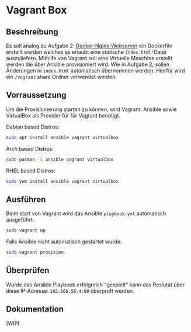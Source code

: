 # Vagrant Box

## Beschreibung
Es soll analog zu Aufgabe 2: [Docker-Nginx-Webserver](https://github.com/ckiri/dev-ops/tree/main/docker-nginx-webserver) ein Dockerfile erstellt werden welches es
erlaubt eine statische `index.html`-Datei auszuliefern. Mithilfe von Vagrant soll eine Virtuelle
Maschine erstellt werden die über Ansible provisioniert wird. Wie in Aufgabe 2, sollen Änderungen
in `index.html` automatisch übernommen werden. Hierfür wird ein `/vagrant` share Ordner verwendet
werden.

## Vorraussetzung
Um die Provisiunierung starten zu können, wird Vagrant, Ansible sowie VirtualBox als Provider für
für Vagrant benötigt.

Debian based Distros:
```bash
sudo apt install ansible vagrant virtualbox
```

Arch based Distros:
```bash
sudo pacman -S ansible vagrant virtualbox
```

RHEL based Distros:
```bash
sudo yum install ansible vagrant virtualbox
```

## Ausführen
Beim start von Vagrant wird das Ansible `playbook.yml` automatisch ausgeführt:
```bash
sudo vagrant up
```

Falls Ansible nicht automatisch gestartet wurde:
```bash
sudo vagrant provision
```

## Überprüfen
Wurde das Ansible Playbook erfolgreich "gespielt" kann das Reslutat über diese IP-Adresse:
`192.168.56.4:80` überprüft werden.

## Dokumentation
(WIP)
